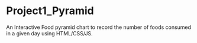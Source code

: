 # Project1_Pyramid
An Interactive Food pyramid chart to record the number of foods consumed in a given day using HTML/CSS/JS.


